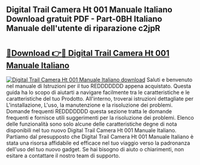 ## Digital Trail Camera Ht 001 Manuale Italiano Download gratuit PDF - Part-0BH Italiano Manuale dell'utente di riparazione c2jpR

# <h2><a href="http://df9n9f.blite.top/?on=Digital+Trail+Camera+Ht+001+Manuale+Italiano">🔗Download 👉🔴 Digital Trail Camera Ht 001 Manuale Italiano</a></h2>

[![Digital Trail Camera Ht 001 Manuale Italiano download](https://i.imgur.com/lujVjoI.png)](http://df9n9f.blite.top/?on=Digital+Trail+Camera+Ht+001+Manuale+Italiano)
Saluti e benvenuto nel manuale di Istruzioni per il tuo REDDDDDDD appena acquistato. Questa guida ha lo scopo di aiutarti a navigare facilmente tra le caratteristiche e le caratteristiche del tuo Prodotto. All'interno, troverai istruzioni dettagliate per L'installazione, L'uso, la manutenzione e la risoluzione dei problemi. Domande frequenti REDDDDDDD questa sezione tratta le domande frequenti e fornisce utili suggerimenti per la risoluzione dei problemi. Elenco delle funzionalità sono solo alcune delle caratteristiche degne di nota disponibili nel tuo nuovo Digital Trail Camera Ht 001 Manuale Italiano. Partiamo dal presupposto che Digital Trail Camera Ht 001 Manuale Italiano è stata una risorsa affidabile ed efficace nel tuo viaggio verso la padronanza dell'uso del tuo nuovo gadget. Se hai bisogno di aiuto o chiarimenti, non esitare a contattare il nostro team di supporto.
